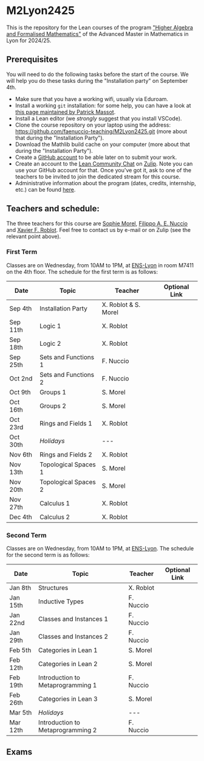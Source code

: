 # M2Lyon2425
This is the repository for the Lean courses of the program <a href="http://mathematiques.ens-lyon.fr/parcours-2024-2025-394652.kjsp">"Higher Algebra and Formalised Mathematics"</a> of the Advanced Master in Mathematics in Lyon for 2024/25.

## Prerequisites

You will need to do the following tasks before the start of the course. We will help you do these tasks during the "Installation party" on September 4th.
* Make sure that you have a working wifi, usually via Eduroam.
* Install a working `git` installation: for some help, you can have a look at <a href="https://www.imo.universite-paris-saclay.fr/~patrick.massot/misc/git.html">this page maintained by Patrick Massot</a>.
* Install a Lean editor (we *strongly* suggest that you install VSCode).
* Clone the course repository on your laptop using the address: https://github.com/faenuccio-teaching/M2Lyon2425.git (more about that during the "Installation Party").
* Download the Mathlib build cache on your computer (more about that during the "Installation Party").
* Create a <a href="https://github.com">GitHub account</a> to be able later on to submit your work.
* Create an account to the <a href="https://leanprover.zulipchat.com/">Lean Community Chat</a> on <a href="https://zulip.com/">Zulip</a>. Note you can use your GitHub account for that. Once you've got it, ask to one of the teachers to be invited to join the dedicated stream for this course.
* Administrative information about the program (dates, credits, internship, etc.) can be found <a href="http://mathematiques.ens-lyon.fr/informations-pratiques-388390.kjsp?RH=1403617207802&RF=1638194375361">here</a>.
## Teachers and schedule:

The three teachers for this course are <a href="mailto: sophie.morel@ens-lyon.fr">Sophie Morel</a>, <a href="mailto: filippo.nuccio@univ-st-etienne.fr">Filippo A. E. Nuccio</a> and <a href="mailto: roblot@math.univ-lyon1.fr">Xavier F. Roblot</a>. Feel free to contact us by e-mail or on Zulip (see the relevant point above).


### First Term

Classes are on Wednesday, from 10AM to 1PM, at <a href="https://www.ens-lyon.fr/en/campus-life/campus-tour/maps-directions">ENS-Lyon</a> in room M7411 on the 4th floor. The schedule for the first term is as follows:

| Date      | Topic         | Teacher | Optional Link
|-----------|---------------|---------|---------------
| Sep 4th| Installation Party | X. Roblot & S. Morel|
| Sep 11th | Logic 1 | X. Roblot |
| Sep 18th | Logic 2 | X. Roblot |
| Sep 25th | Sets and Functions 1 | F. Nuccio |
| Oct 2nd | Sets and Functions 2 | F. Nuccio |
| Oct 9th | Groups 1 | S. Morel
| Oct 16th | Groups 2 | S. Morel
| Oct 23rd | Rings and Fields 1 | X. Roblot
| Oct 30th | _Holidays_ | ---
| Nov 6th | Rings and Fields 2 | X. Roblot
| Nov 13th | Topological Spaces 1 | S. Morel
| Nov 20th | Topological Spaces 2 | S. Morel
| Nov 27th | Calculus 1 | X. Roblot
| Dec 4th | Calculus 2 | X. Roblot

### Second Term

Classes are on Wednesday, from 10AM to 1PM, at <a href="https://www.ens-lyon.fr/en/campus-life/campus-tour/maps-directions">ENS-Lyon</a>. The schedule for the second term is as follows:

| Date      | Topic         | Teacher | Optional Link
|-----------|---------------|---------|---------------
| Jan 8th | Structures | X. Roblot |
| Jan 15th | Inductive Types | F. Nuccio |
| Jan 22nd | Classes and Instances 1 | F. Nuccio |
| Jan 29th | Classes and Instances 2 | F. Nuccio |
| Feb 5th | Categories in Lean 1 | S. Morel
| Feb 12th | Categories in Lean 2 | S. Morel
| Feb 19th | Introduction to Metaprogramming 1 | F. Nuccio |
| Feb 26th  | Categories in Lean 3 | S. Morel
| Mar 5th | _Holidays_ | ---
| Mar 12th | Introduction to Metaprogramming 2 | F. Nuccio |

## Exams

